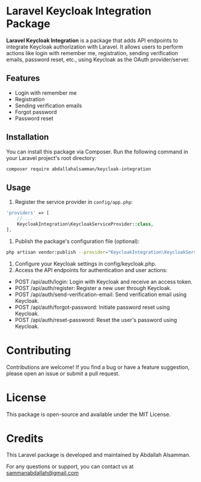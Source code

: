 # Laravel Keycloak Integration Package

**Laravel Keycloak Integration** is a package that adds API endpoints to integrate Keycloak authorization with Laravel. It allows users to perform actions like login with remember me, registration, sending verification emails, password reset, etc., using Keycloak as the OAuth provider/server.

## Features

- Login with remember me
- Registration
- Sending verification emails
- Forgot password
- Password reset

## Installation

You can install this package via Composer. Run the following command in your Laravel project's root directory:

```bash
composer require abdallahalsamman/keycloak-integration
```

## Usage

1. Register the service provider in `config/app.php`:

```php
'providers' => [
    // ...
    KeycloakIntegration\KeycloakServiceProvider::class,
],
```

1. Publish the package's configuration file (optional):
```bash
php artisan vendor:publish --provider="KeycloakIntegration\KeycloakServiceProvider" --tag="config"
```

1. Configure your Keycloak settings in config/keycloak.php.
1. Access the API endpoints for authentication and user actions:

*    POST /api/auth/login: Login with Keycloak and receive an access token.
*    POST /api/auth/register: Register a new user through Keycloak.
*    POST /api/auth/send-verification-email: Send verification email using Keycloak.
*    POST /api/auth/forgot-password: Initiate password reset using Keycloak.
*    POST /api/auth/reset-password: Reset the user's password using Keycloak.

# Contributing

Contributions are welcome! If you find a bug or have a feature suggestion, please open an issue or submit a pull request.

# License

This package is open-source and available under the MIT License.

# Credits

This Laravel package is developed and maintained by Abdallah Alsamman.

For any questions or support, you can contact us at sammanabdallah@gmail.com
